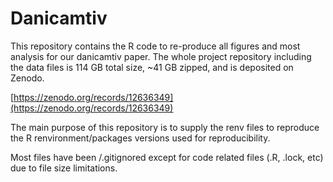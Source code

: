 # Danicamtiv

This repository contains the R code to re-produce all figures and most analysis for our danicamtiv paper. The whole project repository including the data files is 114 GB total size, ~41 GB zipped, and is deposited on Zenodo.

[https://zenodo.org/records/12636349](https://zenodo.org/records/12636349)

The main purpose of this repository is to supply the renv files to reproduce the R renvironment/packages versions used for reproducibility. 

Most files have been /.gitignored except for code related files (.R, .lock, etc) due to file size limitations.


